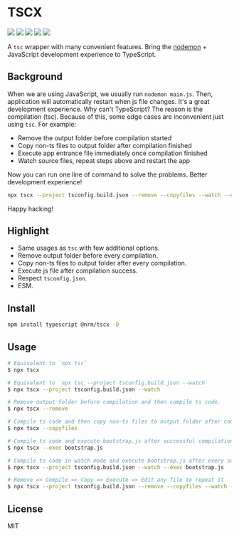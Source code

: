 # TSCX

[![](https://img.shields.io/npm/l/@rnm/tscx.svg)](https://github.com/rnmjs/tscx/blob/main/LICENSE)
[![](https://img.shields.io/npm/v/@rnm/tscx.svg)](https://www.npmjs.com/package/@rnm/tscx)
[![](https://img.shields.io/npm/dm/@rnm/tscx.svg)](https://www.npmjs.com/package/@rnm/tscx)
[![](https://img.shields.io/librariesio/release/npm/@rnm/tscx)](https://www.npmjs.com/package/@rnm/tscx)
[![](https://packagephobia.com/badge?p=@rnm/tscx)](https://packagephobia.com/result?p=@rnm/tscx)

A `tsc` wrapper with many convenient features. Bring the [nodemon](https://www.npmjs.com/package/nodemon) + JavaScript development experience to TypeScript.

## Background

When we are using JavaScript, we usually run `nodemon main.js`. Then, application will automatically restart when js file changes. It's a great development experience. Why can't TypeScript? The reason is the compilation (tsc). Because of this, some edge cases are inconvenient just using `tsc`. For example:

- Remove the output folder before compilation started
- Copy non-ts files to output folder after compilation finished
- Execute app entrance file immediately once compilation finished
- Watch source files, repeat steps above and restart the app

Now you can run one line of command to solve the problems. Better development experience!

```sh
npx tscx --project tsconfig.build.json --remove --copyfiles --watch --exec bootstrap.js
```

Happy hacking!

## Highlight

- Same usages as `tsc` with few additional options.
- Remove output folder before every compilation.
- Copy non-ts files to output folder after every compilation.
- Execute js file after compilation success.
- Respect `tsconfig.json`.
- ESM.

## Install

```sh
npm install typescript @nrm/tscx -D
```

## Usage

```sh
# Equivalent to `npx tsc`
$ npx tscx

# Equivalent to `npx tsc --project tsconfig.build.json --watch`
$ npx tscx --project tsconfig.build.json --watch

# Remove output folder before compilation and then compile ts code.
$ npx tscx --remove

# Compile ts code and then copy non-ts files to output folder after compilation.
$ npx tscx --copyfiles

# Compile ts code and execute bootstrap.js after successful compilation.
$ npx tscx --exec bootstrap.js

# Compile ts code in watch mode and execute bootstrap.js after every successful compilation.
$ npx tscx --project tsconfig.build.json --watch --exec bootstrap.js

# Remove => Compile => Copy => Execute => Edit any file to repeat it
$ npx tscx --project tsconfig.build.json --remove --copyfiles --watch --exec bootstrap.js
```

## License

MIT

